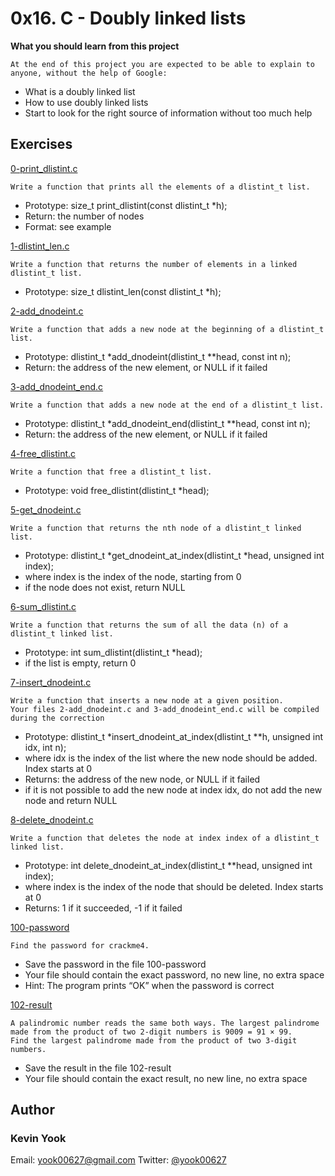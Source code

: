 # 0x16. C - Doubly linked lists

**What you should learn from this project**

    At the end of this project you are expected to be able to explain to anyone, without the help of Google:

* What is a doubly linked list
* How to use doubly linked lists
* Start to look for the right source of information without too much help

## Exercises

[0-print_dlistint.c](./0-print_dlistint.c)
```
Write a function that prints all the elements of a dlistint_t list.
```
* Prototype: size_t print_dlistint(const dlistint_t *h);
* Return: the number of nodes
* Format: see example

[1-dlistint_len.c](./1-dlistint_len.c)
```
Write a function that returns the number of elements in a linked dlistint_t list.
```
* Prototype: size_t dlistint_len(const dlistint_t *h);

[2-add_dnodeint.c](./2-add_dnodeint.c)
```
Write a function that adds a new node at the beginning of a dlistint_t list.
```
* Prototype: dlistint_t *add_dnodeint(dlistint_t **head, const int n);
* Return: the address of the new element, or NULL if it failed

[3-add_dnodeint_end.c](./3-add_dnodeint_end.c)
```
Write a function that adds a new node at the end of a dlistint_t list.
```
* Prototype: dlistint_t *add_dnodeint_end(dlistint_t **head, const int n);
* Return: the address of the new element, or NULL if it failed

[4-free_dlistint.c](./4-free_dlistint.c)
```
Write a function that free a dlistint_t list.
```
* Prototype: void free_dlistint(dlistint_t *head);

[5-get_dnodeint.c](./5-get_dnodeint.c)
```
Write a function that returns the nth node of a dlistint_t linked list.
```
* Prototype: dlistint_t *get_dnodeint_at_index(dlistint_t *head, unsigned int index);
* where index is the index of the node, starting from 0
* if the node does not exist, return NULL

[6-sum_dlistint.c](./6-sum_dlistint.c)
```
Write a function that returns the sum of all the data (n) of a dlistint_t linked list.
```
* Prototype: int sum_dlistint(dlistint_t *head);
* if the list is empty, return 0

[7-insert_dnodeint.c](./7-insert_dnodeint.c)
```
Write a function that inserts a new node at a given position.
Your files 2-add_dnodeint.c and 3-add_dnodeint_end.c will be compiled during the correction
```
* Prototype: dlistint_t *insert_dnodeint_at_index(dlistint_t **h, unsigned int idx, int n);
* where idx is the index of the list where the new node should be added. Index starts at 0
* Returns: the address of the new node, or NULL if it failed
* if it is not possible to add the new node at index idx, do not add the new node and return NULL

[8-delete_dnodeint.c](./8-delete_dnodeint.c)
```
Write a function that deletes the node at index index of a dlistint_t linked list.
```
* Prototype: int delete_dnodeint_at_index(dlistint_t **head, unsigned int index);
* where index is the index of the node that should be deleted. Index starts at 0
* Returns: 1 if it succeeded, -1 if it failed

[100-password](./100-password)
```
Find the password for crackme4.
```
* Save the password in the file 100-password
* Your file should contain the exact password, no new line, no extra space
* Hint: The program prints “OK” when the password is correct

[102-result](./102-result)
```
A palindromic number reads the same both ways. The largest palindrome made from the product of two 2-digit numbers is 9009 = 91 × 99.
Find the largest palindrome made from the product of two 3-digit numbers.
```
* Save the result in the file 102-result
* Your file should contain the exact result, no new line, no extra space

## Author
### Kevin Yook 
Email: <yook00627@gmail.com> Twitter: [@yook00627](https://twitter.com/yook00627)
